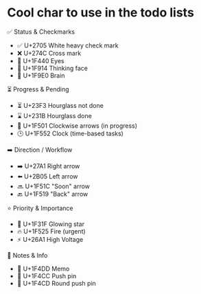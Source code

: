 # Cool char to use in the todo lists

✅ Status & Checkmarks

- ✅ U+2705 White heavy check mark
- ❌ U+274C Cross mark
- 👀 U+1F440 Eyes
- 🤔 U+1F914 Thinking face
- 🧠 U+1F9E0 Brain

⏳ Progress & Pending

- ⏳ U+23F3 Hourglass not done
- ⌛ U+231B Hourglass done
- 🔄 U+1F501 Clockwise arrows (in progress)
- 🕒 U+1F552 Clock (time-based tasks)

➡️ Direction / Workflow

- ➡️ U+27A1 Right arrow
- ⬅️ U+2B05 Left arrow
- 🔜 U+1F51C "Soon" arrow
- 🔙 U+1F519 "Back" arrow

⭐ Priority & Importance

- 🌟 U+1F31F Glowing star
- 🔥 U+1F525 Fire (urgent)
- ⚡ U+26A1 High Voltage

📝 Notes & Info

- 📝 U+1F4DD Memo
- 📌 U+1F4CC Push pin
- 📍 U+1F4CD Round push pin

